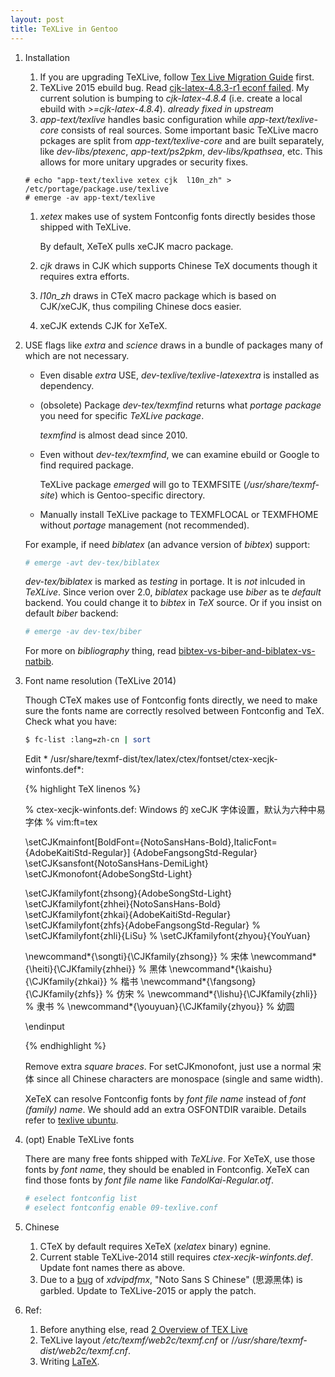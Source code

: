 ```yaml
---
layout: post
title: TeXLive in Gentoo
---
```


1. Installation

   1. If you are upgrading TeXLive, follow [Tex Live Migration Guide](https://wiki.gentoo.org/wiki/Project:TeX/Tex_Live_Migration_Guide) first.
   2. TeXLive 2015 ebuild bug. Read [cjk-latex-4.8.3-r1 econf failed](https://bugs.gentoo.org/show_bug.cgi?id=596938).   My current solution is bumping to *cjk-latex-4.8.4* (i.e. create a local ebuild with *>=cjk-latex-4.8.4*). *already fixed in upstream*
   3. *app-text/texlive* handles basic configuration while *app-text/texlive-core* consists of real sources. Some important basic TeXLive macro pckages are split from *app-text/texlive-core* and are built separately, like *dev-libs/ptexenc*, *app-text/ps2pkm*, *dev-libs/kpathsea*, etc. This allows for more unitary upgrades or security fixes.

   ```
   # echo "app-text/texlive xetex cjk  l10n_zh" > /etc/portage/package.use/texlive
   # emerge -av app-text/texlive
   ```

   1. *xetex* makes use of system Fontconfig fonts directly besides those shipped with TeXLive.

      By default, XeTeX pulls xeCJK macro package.
   2. *cjk* draws in CJK which supports Chinese TeX documents though it requires extra efforts.
   3. *l10n_zh* draws in CTeX macro package which is based on CJK/xeCJK, thus compiling Chinese docs easier.
   4. xeCJK extends CJK for XeTeX.

2. USE flags like *extra* and *science* draws in a bundle of packages many of which are not necessary.

   - Even disable *extra* USE, *dev-texlive/texlive-latexextra* is installed as dependency.

   - (obsolete) Package *dev-tex/texmfind* returns what *portage package* you need for specific *TeXLive package*.

     *texmfind* is almost dead since 2010.
   - Even without *dev-tex/texmfind*, we can examine ebuild or Google to find required package.

      TeXLive package *emerged* will go to TEXMFSITE (*/usr/share/texmf-site*) which is Gentoo-specific directory.
   - Manually install TeXLive package to TEXMFLOCAL or TEXMFHOME without *portage* management (not recommended).

   For example, if need *biblatex* (an advance version of *bibtex*) support:

   ```bash
   # emerge -avt dev-tex/biblatex
   ```

   *dev-tex/biblatex* is marked as *testing* in portage. It is *not* inlcuded in *TeXLive*. Since verion over 2.0, *biblatex* package use *biber* as te *default* backend. You could change it to *bibtex* in *TeX* source. Or if you insist on default  *biber* backend:

   ```bash
   # emerge -av dev-tex/biber
   ```

   For more on *bibliography* thing, read [bibtex-vs-biber-and-biblatex-vs-natbib](http://tex.stackexchange.com/a/25702).
3. Font name resolution (TeXLive 2014)

   Though CTeX makes use of Fontconfig fonts directly, we need to make sure the fonts name are correctly resolved between Fontconfig and TeX. Check what you have:

   ```bash
   $ fc-list :lang=zh-cn | sort
   ```

   Edit * /usr/share/texmf-dist/tex/latex/ctex/fontset/ctex-xecjk-winfonts.def*:

   {% highlight TeX linenos %}

   % ctex-xecjk-winfonts.def: Windows 的 xeCJK 字体设置，默认为六种中易字体
   % vim:ft=tex

   \setCJKmainfont[BoldFont={NotoSansHans-Bold},ItalicFont={AdobeKaitiStd-Regular}]
     {AdobeFangsongStd-Regular}
   \setCJKsansfont{NotoSansHans-DemiLight}
   \setCJKmonofont{AdobeSongStd-Light}

   \setCJKfamilyfont{zhsong}{AdobeSongStd-Light}
   \setCJKfamilyfont{zhhei}{NotoSansHans-Bold}
   \setCJKfamilyfont{zhkai}{AdobeKaitiStd-Regular}
   \setCJKfamilyfont{zhfs}{AdobeFangsongStd-Regular}
   % \setCJKfamilyfont{zhli}{LiSu}
   % \setCJKfamilyfont{zhyou}{YouYuan}

   \newcommand*{\songti}{\CJKfamily{zhsong}} % 宋体
   \newcommand*{\heiti}{\CJKfamily{zhhei}}   % 黑体
   \newcommand*{\kaishu}{\CJKfamily{zhkai}}  % 楷书
   \newcommand*{\fangsong}{\CJKfamily{zhfs}} % 仿宋
   % \newcommand*{\lishu}{\CJKfamily{zhli}}    % 隶书
   % \newcommand*{\youyuan}{\CJKfamily{zhyou}} % 幼圆

   \endinput

   {% endhighlight %}

   Remove extra *square braces*. For setCJKmonofont, just use a normal 宋体 since all Chinese characters are monospace (single and same width).

   XeTeX can resolve Fontconfig fonts by *font file name* instead of *font (family) name*. We should add an extra OSFONTDIR varaible. Details refer to [texlive ubuntu](/2015/02/03/TeXLive-2014-Ubuntu-Installation/).
4. (opt) Enable TeXLive fonts

   There are many free fonts shipped with *TeXLive*. For XeTeX, use those fonts by *font name*, they should be enabled in Fontconfig. XeTeX can find those fonts by *font file name* like *FandolKai-Regular.otf*.

   ```bash
   # eselect fontconfig list
   # eselect fontconfig enable 09-texlive.conf
   ```

5. Chinese
    1. CTeX by default requires XeTeX (*xelatex* binary) egnine.
    2. Current stable TeXLive-2014 still requires *ctex-xecjk-winfonts.def*. Update font names there as above.
    3. Due to a [bug](http://bbs.ctex.org/forum.php?mod=viewthread&tid=78821) of *xdvipdfmx*, "Noto Sans S Chinese" (思源黑体) is garbled. Update to TeXLive-2015 or apply the patch.
6. Ref:
   1. Before anything else, read [2 Overview of TEX Live](https://www.tug.org/texlive/doc/texlive-en/texlive-en.html#x1-80002)
   2. TeXLive layout */etc/texmf/web2c/texmf.cnf* or /*/usr/share/texmf-dist/web2c/texmf.cnf*.
   3. Writing [LaTeX](/2015/02/05/LaTeX/).
